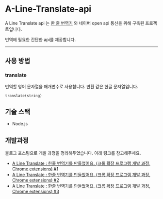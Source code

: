 # A-Line-Translate-api

A Line Translate api 는 [한 줄 번역기](https://github.com/kyr9389/A-Line-Translate) 와 네이버 open api 통신을 위해 구축된 프로젝트입니다.

번역에 필요한 간단한 api를 제공합니다.

---
## 사용 방법

### translate

번역할 영어 문자열을 매개변수로 사용합니다. 반환 값은 한글 문자열입니다.

```
translate(string) 
```

## 기술 스택
- Node.js


## 개발과정

블로그 포스팅으로 개발 과정을 정리해두었습니다. 아래 링크를 참고해주세요.

- [A Line Translate : 한줄 번역기를 만들었어요. (크롬 확장 프로그램 개발 과정, Chrome extensions) #1](https://usage.tistory.com/72)
- [A Line Translate : 한줄 번역기를 만들었어요. (크롬 확장 프로그램 개발 과정, Chrome extensions) #2](https://usage.tistory.com/75)
- [A Line Translate : 한줄 번역기를 만들었어요. (크롬 확장 프로그램 개발 과정, Chrome extensions) #3](https://usage.tistory.com/76)
